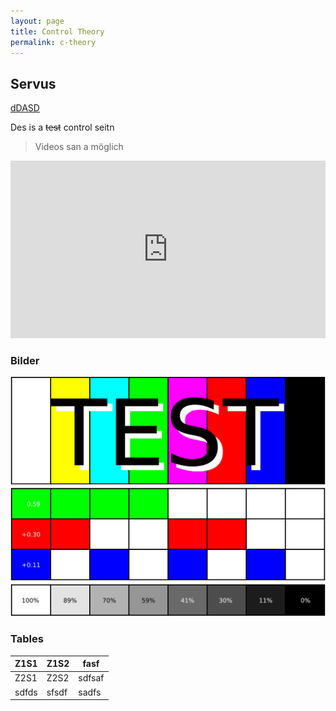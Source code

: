 ```yaml
---
layout: page
title: Control Theory
permalink: c-theory
---
```

## Servus

[dDASD](sfsf.com)

Des is a ~~test~~ control seitn

>Videos san a möglich

<iframe style="width: 100%; aspect-ratio: 16 / 9;" src="https://www.youtube.com/embed/e9AolB5W4UA?si=mCV5CpfVlKcIDPLX" title="YouTube video player" frameborder="0" allow="accelerometer; autoplay; clipboard-write; encrypted-media; gyroscope; picture-in-picture; web-share" referrerpolicy="strict-origin-when-cross-origin" allowfullscreen></iframe>

### Bilder

![](/assets/images/Test.svg)

### Tables

| Z1S1  | Z1S2  | fasf   |
| ----- | ----- | ------ |
| Z2S1  | Z2S2  | sdfsaf |
| sdfds | sfsdf | sadfs  |
